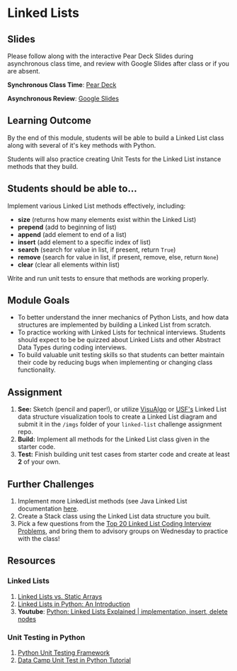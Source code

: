 # Linked Lists

## Slides
Please follow along with the interactive Pear Deck Slides during asynchronous class time, and review with Google Slides after class or if you are absent. 


**Synchronous Class Time**: [Pear Deck](https://app.peardeck.com/student/trhjjwzje)

**Asynchronous Review**: [Google Slides](https://docs.google.com/presentation/d/1G7H4HC7RLqc4k3gYu5aq_Kj8PtOPntoF3wUiiqiajlI/edit?usp=sharing)

## Learning Outcome
By the end of this module, students will be able to build a Linked List class along with several of it's key methods with Python. 

Students will also practice creating Unit Tests for the Linked List instance methods that they build.

## Students should be able to...
Implement various Linked List methods effectively, including:

* **size** (returns how many elements exist within the Linked List)
* **prepend** (add to beginning of list)
* **append** (add element to end of a list)
* **insert** (add element to a specific index of list)
* **search** (search for value in list, if present, return ```True```)
* **remove** (search for value in list, if present, remove, else, return ```None```)
* **clear** (clear all elements within list)

Write and run unit tests to ensure that methods are working properly.


## Module Goals
* To better understand the inner mechanics of Python Lists, and how data structures are implemented by building a Linked List from scratch.
* To practice working with Linked Lists for technical interviews. Students should expect to be be quizzed about Linked Lists and other Abstract Data Types during coding interviews.
* To build valuable unit testing skills so that students can better maintain their code by reducing bugs when implementing or changing class functionality.

## Assignment
1. **See:** Sketch (pencil and paper!), or utilize [VisuAlgo](https://visualgo.net/en/list?slide=1) or [USF's](https://www.cs.usfca.edu/~galles/visualization/) Linked List data structure visualization tools to create a Linked List diagram and submit it in the ``/imgs`` folder of your ``linked-list`` challenge assignment repo.
2. **Build:** Implement all methods for the Linked List class given in the starter code.
3. **Test:** Finish building unit test cases from starter code and create at least **2** of your own.

## Further Challenges
1. Implement more LinkedList methods (see Java Linked List documentation [here](https://docs.oracle.com/javase/7/docs/api/java/util/LinkedList.html).
2. Create a Stack class using the Linked List data structure you built.
3. Pick a few questions from the [Top 20 Linked List Coding Interview Problems](https://www.geeksforgeeks.org/top-20-linked-list-interview-question/), and bring them to advisory groups on Wednesday to practice with the class!

## Resources

### Linked Lists
1. [Linked Lists vs. Static Arrays](https://www.geeksforgeeks.org/linked-list-vs-array/)
2. [Linked Lists in Python: An Introduction](https://realpython.com/linked-lists-python)
3. **Youtube**: [Python: Linked Lists Explained | implementation, insert, delete nodes](https://www.youtube.com/watch?v=Bd1L64clh34)

### Unit Testing in Python
1. [Python Unit Testing Framework](https://docs.python.org/3.0/library/unittest.html)
2. [Data Camp Unit Test in Python Tutorial](https://www.datacamp.com/community/tutorials/unit-testing-python)
